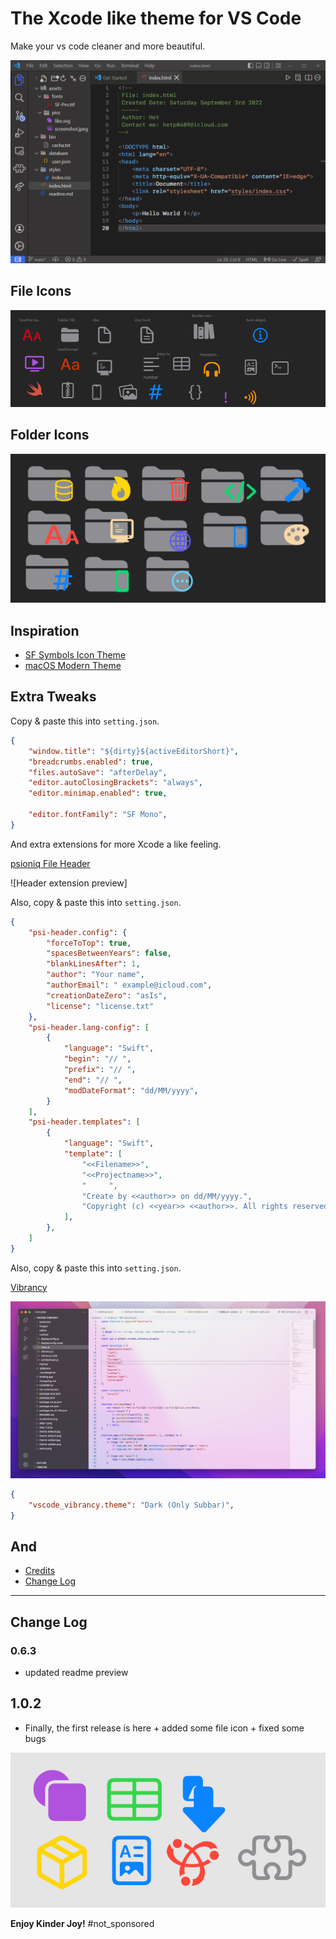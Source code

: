 # The Xcode like theme for VS Code

Make your vs code cleaner and more beautiful.

![first screenshot](assets/Screenshot-6.png)

## File Icons

![File Icon preview](assets/Screenshot-4.png)

## Folder Icons

![folder Icon preview](assets/Screenshot-2.png)

## Inspiration

* [SF Symbols Icon Theme](https://marketplace.visualstudio.com/items?itemName=j-f1.sf-symbols)
* [macOS Modern Theme](https://marketplace.visualstudio.com/items?itemName=davidbwaters.macos-modern-theme)

## Extra Tweaks

Copy & paste this into `setting.json`.

```json
{
    "window.title": "${dirty}${activeEditorShort}",
    "breadcrumbs.enabled": true,
    "files.autoSave": "afterDelay",
    "editor.autoClosingBrackets": "always",
    "editor.minimap.enabled": true,

    "editor.fontFamily": "SF Mono",
}
```

And extra extensions for more Xcode a like feeling.

[psioniq File Header](https://marketplace.visualstudio.com/items?itemName=psioniq.psi-header)

![Header extension preview]

Also, copy & paste this into `setting.json`.

```json
{
    "psi-header.config": {
        "forceToTop": true,
        "spacesBetweenYears": false,
        "blankLinesAfter": 1,
        "author": "Your name",
        "authorEmail": " example@icloud.com",
        "creationDateZero": "asIs",
        "license": "license.txt"
    },
    "psi-header.lang-config": [
        {
            "language": "Swift",
            "begin": "// ",
            "prefix": "// ",
            "end": "// ",
            "modDateFormat": "dd/MM/yyyy",
        }
    ],
    "psi-header.templates": [
        {
            "language": "Swift",
            "template": [
                "<<Filename>>",
                "<<Projectname>>",
                "     ",
                "Create by <<author>> on dd/MM/yyyy.",
                "Copyright (c) <<year>> <<author>>. All rights reserved."
            ],
        },
    ]
}
```

Also, copy & paste this into `setting.json`.

[Vibrancy](https://marketplace.visualstudio.com/items?itemName=eyhn.vscode-vibrancy)

![vibrancy extension preview](https://github.com/illixion/vscode-vibrancy-continued/blob/master/theme-noir-et-blanc.jpg?raw=true)

```json
{
    "vscode_vibrancy.theme": "Dark (Only Subbar)",
}
```

## And

* [Credits](credits.md)
* [Change Log](CHANGELOG.md)

---

## Change Log

### 0.6.3

* updated readme preview

## 1.0.2

* Finally, the first release is here + added some file icon + fixed some bugs

![Icons preview](assets/Screenshot-5.png)

**Enjoy Kinder Joy!** #not_sponsored
